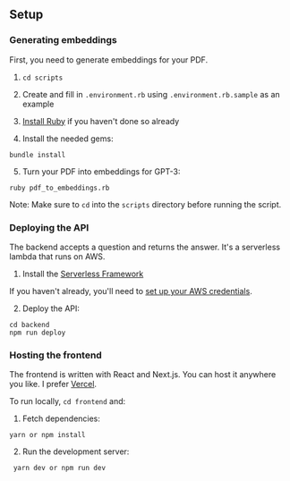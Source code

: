 ## Setup

### Generating embeddings

First, you need to generate embeddings for your PDF.

1. `cd scripts`

2. Create and fill in `.environment.rb` using `.environment.rb.sample` as an example

3. [Install Ruby](https://www.ruby-lang.org/en/documentation/installation/) if you haven't done so already

4. Install the needed gems:

```
bundle install
```

5. Turn your PDF into embeddings for GPT-3:

```
ruby pdf_to_embeddings.rb
```

Note: Make sure to `cd` into the `scripts` directory before running the script.

### Deploying the API

The backend accepts a question and returns the answer. It's a serverless lambda that runs on AWS.

1. Install the [Serverless Framework](https://www.serverless.com/framework/docs/getting-started)

If you haven't already, you'll need to [set up your AWS credentials](https://www.serverless.com/framework/docs/providers/aws/guide/credentials/).

2. Deploy the API:

```
cd backend
npm run deploy
```

### Hosting the frontend

The frontend is written with React and Next.js. You can host it anywhere you like. I prefer [Vercel](https://vercel.com/dashboard).

To run locally, `cd frontend` and:

1. Fetch dependencies:

```
yarn or npm install
```

2. Run the development server:

```
 yarn dev or npm run dev
```
